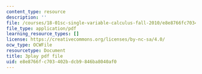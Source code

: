 ```yaml
---
content_type: resource
description: ''
file: /courses/18-01sc-single-variable-calculus-fall-2010/e8e8766fc703402bdcb9846ba8040af0_ed-rB3k_56U.pdf
file_type: application/pdf
learning_resource_types: []
license: https://creativecommons.org/licenses/by-nc-sa/4.0/
ocw_type: OCWFile
resourcetype: Document
title: 3play pdf file
uid: e8e8766f-c703-402b-dcb9-846ba8040af0
---
```

